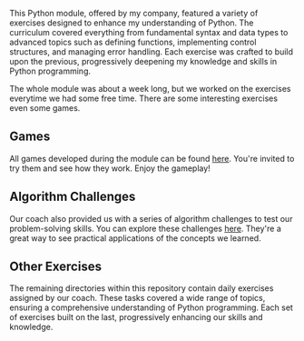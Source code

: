This Python module, offered by my company, featured a variety of exercises designed to enhance my understanding of Python. The curriculum covered everything from fundamental syntax and data types to advanced topics such as defining functions, implementing control structures, and managing error handling. Each exercise was crafted to build upon the previous, progressively deepening my knowledge and skills in Python programming.

The whole module was about a week long, but we worked on the exercises everytime we had some free time. There are some interesting exercises even some games.

## Games

All games developed during the module can be found [here](Tag-7-8/exercise_10). You're invited to try them and see how they work. Enjoy the gameplay!

## Algorithm Challenges

Our coach also provided us with a series of algorithm challenges to test our problem-solving skills. You can explore these challenges [here](Algorithmen). They're a great way to see practical applications of the concepts we learned.

## Other Exercises

The remaining directories within this repository contain daily exercises assigned by our coach. These tasks covered a wide range of topics, ensuring a comprehensive understanding of Python programming. Each set of exercises built on the last, progressively enhancing our skills and knowledge.
